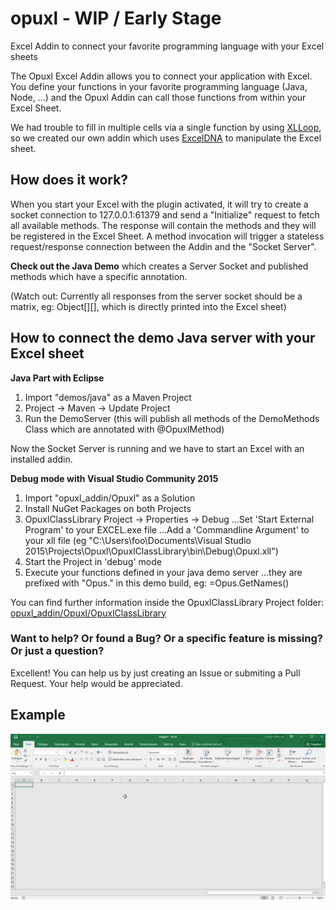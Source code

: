 # opuxl - WIP / Early Stage
Excel Addin to connect your favorite programming language with your Excel sheets

The Opuxl Excel Addin allows you to connect your application with Excel. You define your functions in your favorite programming language (Java, Node, ...) and the Opuxl Addin can call those functions from within your Excel Sheet.

We had trouble to fill in multiple cells via a single function by using [XLLoop](http://xlloop.sourceforge.net/), so we created our own addin which uses [ExcelDNA](https://exceldna.codeplex.com/) to manipulate the Excel sheet.


## How does it work?
When you start your Excel with the plugin activated, it will try to create a socket connection to 127.0.0.1:61379 and send a "Initialize" request to fetch all available methods. The response will contain the methods and they will be registered in the Excel Sheet. A method invocation will trigger a stateless request/response connection between the Addin and the "Socket Server".

**Check out the Java Demo** which creates a Server Socket and published methods which have a specific annotation.

(Watch out: Currently all responses from the server socket should be a matrix, eg: Object[][], which is directly printed into the Excel sheet) 

## How to connect the demo Java server with your Excel sheet

**Java Part with Eclipse**

1. Import "demos/java" as a Maven Project
2. Project -> Maven -> Update Project
3. Run the DemoServer
(this will publish all methods of the DemoMethods Class which are annotated with @OpuxlMethod)

Now the Socket Server is running and we have to start an Excel with an installed addin.

**Debug mode with Visual Studio Community 2015**

1. Import "opuxl_addin/Opuxl" as a Solution
2. Install NuGet Packages on both Projects
3. OpuxlClassLibrary Project -> Properties -> Debug
...Set 'Start External Program' to your EXCEL.exe file
...Add a 'Commandline Argument' to your xll file (eg "C:\Users\foo\Documents\Visual Studio 2015\Projects\Opuxl\OpuxlClassLibrary\bin\Debug\Opuxl.xll")
4. Start the Project in 'debug' mode
5. Execute your functions defined in your java demo server
...they are prefixed with "Opus." in this demo build, eg: =Opus.GetNames()

You can find further information inside the OpuxlClassLibrary Project folder: [opuxl_addin/Opuxl/OpuxlClassLibrary](https://github.com/PATRONAS/opuxl/tree/master/opuxl_addin/Opuxl/OpuxlClassLibrary)

### Want to help? Or found a Bug? Or a specific feature is missing? Or just a question?
Excellent! You can help us by just creating an Issue or submiting a Pull Request. Your help would be appreciated.

## Example
![Example](/opuxl-demo.gif?raw=true "")
